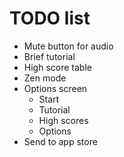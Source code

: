 # TODO list

- Mute button for audio
- Brief tutorial
- High score table
- Zen mode
- Options screen
    - Start
    - Tutorial
    - High scores
    - Options
- Send to app store